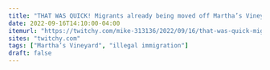 ```yaml
---
title: "THAT WAS QUICK! Migrants already being moved off Martha’s Vineyard"
date: 2022-09-16T14:10:00-04:00
itemurl: "https://twitchy.com/mike-313136/2022/09/16/that-was-quick-migrants-already-being-moved-off-marthas-vineyard/"
sites: "twitchy.com"
tags: ["Martha’s Vineyard", "illegal immigration"]
draft: false
---
```



